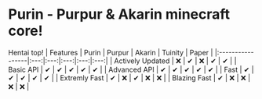 # Purin - Purpur & Akarin minecraft core!
Hentai top!
| Features | Purin | Purpur | Akarin | Tuinity | Paper |
|:-----------------|:---:|:---:|:---:|:---:|:---:|
| Actively Updated | ❌ | ✔ | ❌ | ✔ | ✔ |
| Basic API | ✔ | ✔ | ✔ | ✔ | ✔ |
| Advanced API | ✔ | ✔ | ✔ | ✔ | ✔ |
| Fast | ✔ | ✔ | ✔ | ✔ | ✔ |
| Extremly Fast | ✔ | ❌ | ✔ | ❌ | ❌ |
| Blazing Fast | ✔ | ❌ | ❌ | ❌ | ❌ |
